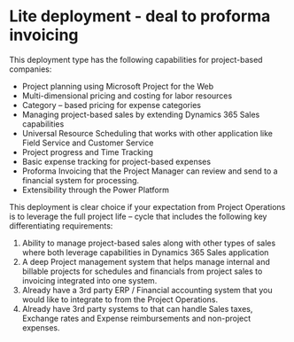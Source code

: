 # Lite deployment - deal to proforma invoicing

This deployment type has the following capabilities for project-based companies:

- Project planning using Microsoft Project for the Web
- Multi-dimensional pricing and costing for labor resources
- Category – based pricing for expense categories
- Managing project-based sales by extending Dynamics 365 Sales capabilities
- Universal Resource Scheduling that works with other application like Field Service and Customer Service
- Project progress and Time Tracking
- Basic expense tracking for project-based expenses
- Proforma Invoicing that the Project Manager can review and send to a financial system for processing.
- Extensibility through the Power Platform

This deployment is clear choice if your expectation from Project Operations is to leverage the full project life – cycle that includes the following key differentiating requirements:

1. Ability to manage project-based sales along with other types of sales where both leverage capabilities in Dynamics 365 Sales application
2. A deep Project management system that helps manage internal and billable projects for schedules and financials from project sales to invoicing integrated into one system.
3. Already have a 3rd party ERP / Financial accounting system that you would like to integrate to from the Project Operations.
4. Already have 3rd party systems to that can handle Sales taxes, Exchange rates and Expense reimbursements and non-project expenses.
